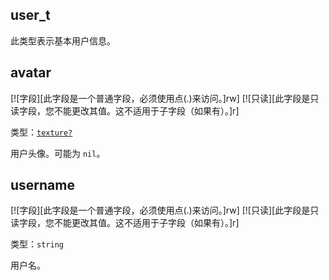 ## user_t

此类型表示基本用户信息。

## avatar

[![字段][此字段是一个普通字段，必须使用点(.)来访问。]rw]
[![只读][此字段是只读字段，您不能更改其值。这不适用于子字段（如果有）。]r]

类型：[`texture?`](/api/draw/managed/texture "此类型表示一个纹理对象。")

用户头像。可能为 `nil`。

## username

[![字段][此字段是一个普通字段，必须使用点(.)来访问。]rw]
[![只读][此字段是只读字段，您不能更改其值。这不适用于子字段（如果有）。]r]

类型：`string`

用户名。
